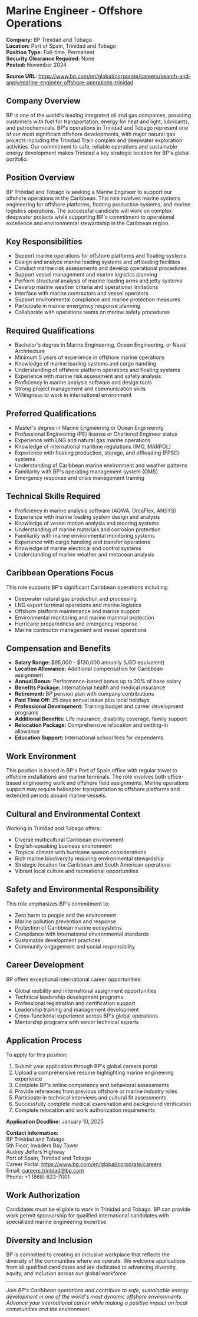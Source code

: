 # Marine Engineer - Offshore Operations

**Company:** BP Trinidad and Tobago  
**Location:** Port of Spain, Trinidad and Tobago  
**Position Type:** Full-time, Permanent  
**Security Clearance Required:** None  
**Posted:** November 2024  

**Source URL:** https://www.bp.com/en/global/corporate/careers/search-and-apply/marine-engineer-offshore-operations-trinidad

## Company Overview

BP is one of the world's leading integrated oil and gas companies, providing customers with fuel for transportation, energy for heat and light, lubricants, and petrochemicals. BP's operations in Trinidad and Tobago represent one of our most significant offshore developments, with major natural gas projects including the Trinidad Train complex and deepwater exploration activities. Our commitment to safe, reliable operations and sustainable energy development makes Trinidad a key strategic location for BP's global portfolio.

## Position Overview

BP Trinidad and Tobago is seeking a Marine Engineer to support our offshore operations in the Caribbean. This role involves marine systems engineering for offshore platforms, floating production systems, and marine logistics operations. The successful candidate will work on complex deepwater projects while supporting BP's commitment to operational excellence and environmental stewardship in the Caribbean region.

## Key Responsibilities

- Support marine operations for offshore platforms and floating systems
- Design and analyze marine loading systems and offloading facilities
- Conduct marine risk assessments and develop operational procedures
- Support vessel management and marine logistics planning
- Perform structural analysis of marine loading arms and jetty systems
- Develop marine weather criteria and operational limitations
- Interface with marine contractors and vessel operators
- Support environmental compliance and marine protection measures
- Participate in marine emergency response planning
- Collaborate with operations teams on marine safety procedures

## Required Qualifications

- Bachelor's degree in Marine Engineering, Ocean Engineering, or Naval Architecture
- Minimum 5 years of experience in offshore marine operations
- Knowledge of marine loading systems and cargo handling
- Understanding of offshore platform operations and floating systems
- Experience with marine risk assessment and safety analysis
- Proficiency in marine analysis software and design tools
- Strong project management and communication skills
- Willingness to work in international environment

## Preferred Qualifications

- Master's degree in Marine Engineering or Ocean Engineering
- Professional Engineering (PE) license or Chartered Engineer status
- Experience with LNG and natural gas marine operations
- Knowledge of international maritime regulations (IMO, MARPOL)
- Experience with floating production, storage, and offloading (FPSO) systems
- Understanding of Caribbean marine environment and weather patterns
- Familiarity with BP's operating management system (OMS)
- Emergency response and crisis management training

## Technical Skills Required

- Proficiency in marine analysis software (AQWA, OrcaFlex, ANSYS)
- Experience with marine loading system design and analysis
- Knowledge of vessel motion analysis and mooring systems
- Understanding of marine materials and corrosion protection
- Familiarity with marine environmental monitoring systems
- Experience with cargo handling and transfer operations
- Knowledge of marine electrical and control systems
- Understanding of marine weather and metocean analysis

## Caribbean Operations Focus

This role supports BP's significant Caribbean operations including:
- Deepwater natural gas production and processing
- LNG export terminal operations and marine logistics
- Offshore platform maintenance and marine support
- Environmental monitoring and marine mammal protection
- Hurricane preparedness and emergency response
- Marine contractor management and vessel operations

## Compensation and Benefits

- **Salary Range:** $95,000 - $130,000 annually (USD equivalent)
- **Location Allowance:** Additional compensation for Caribbean assignment
- **Annual Bonus:** Performance-based bonus up to 20% of base salary
- **Benefits Package:** International health and medical insurance
- **Retirement:** BP pension plan with company contributions
- **Paid Time Off:** 25 days annual leave plus local holidays
- **Professional Development:** Training budget and career development programs
- **Additional Benefits:** Life insurance, disability coverage, family support
- **Relocation Package:** Comprehensive relocation and settling-in allowance
- **Education Support:** International school fees for dependents

## Work Environment

This position is based in BP's Port of Spain office with regular travel to offshore installations and marine terminals. The role involves both office-based engineering work and offshore field assignments. Marine operations support may require helicopter transportation to offshore platforms and extended periods aboard marine vessels.

## Cultural and Environmental Context

Working in Trinidad and Tobago offers:
- Diverse multicultural Caribbean environment
- English-speaking business environment
- Tropical climate with hurricane season considerations
- Rich marine biodiversity requiring environmental stewardship
- Strategic location for Caribbean and South American operations
- Vibrant local culture and recreational opportunities

## Safety and Environmental Responsibility

This role emphasizes BP's commitment to:
- Zero harm to people and the environment
- Marine pollution prevention and response
- Protection of Caribbean marine ecosystems
- Compliance with international environmental standards
- Sustainable development practices
- Community engagement and social responsibility

## Career Development

BP offers exceptional international career opportunities:
- Global mobility and international assignment opportunities
- Technical leadership development programs
- Professional registration and certification support
- Leadership training and management development
- Cross-functional experience across BP's global operations
- Mentorship programs with senior technical experts

## Application Process

To apply for this position:

1. Submit your application through BP's global careers portal
2. Upload a comprehensive resume highlighting marine engineering experience
3. Complete BP's online competency and behavioral assessments
4. Provide references from previous offshore or marine industry roles
5. Participate in technical interviews and cultural fit assessments
6. Successfully complete medical examination and background verification
7. Complete relocation and work authorization requirements

**Application Deadline:** January 10, 2025

**Contact Information:**  
BP Trinidad and Tobago  
5th Floor, Invaders Bay Tower  
Audrey Jeffers Highway  
Port of Spain, Trinidad and Tobago  
Career Portal: https://www.bp.com/en/global/corporate/careers  
Email: careers.trinidad@bp.com  
Phone: +1 (868) 623-7001

## Work Authorization

Candidates must be eligible to work in Trinidad and Tobago. BP can provide work permit sponsorship for qualified international candidates with specialized marine engineering expertise.

## Diversity and Inclusion

BP is committed to creating an inclusive workplace that reflects the diversity of the communities where we operate. We welcome applications from all qualified candidates and are dedicated to advancing diversity, equity, and inclusion across our global workforce.

---

*Join BP's Caribbean operations and contribute to safe, sustainable energy development in one of the world's most dynamic offshore environments. Advance your international career while making a positive impact on local communities and the environment.*